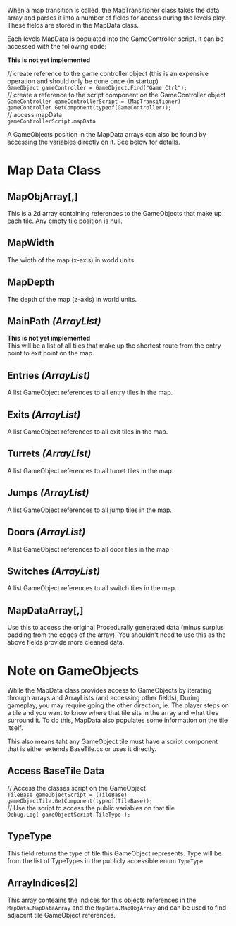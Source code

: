 When a map transition is called, the MapTransitioner class takes the data array and parses it into a number of fields for access during the levels play.
These fields are stored in the MapData class.

Each levels MapData is populated into the GameController script. It can be accessed with the following code:

**This is not yet implemented**

// create reference to the game controller object (this is an expensive operation and should only be done once (in startup)  
`GameObject gameController = GameObject.Find("Game Ctrl");`  
// create a reference to the script component on the GameController object  
`GameController gameControllerScript = (MapTransitioner) gameController.GetComponent(typeof(GameController));`  
// access mapData  
`gameControllerScript.mapData`  

A GameObjects position in the MapData arrays can also be found by accessing the variables directly on it. See below for details.

# Map Data Class #


## MapObjArray[,] ##
This is a 2d array containing references to the GameObjects that make up each tile.
Any empty tile position is null.

## MapWidth ##
The width of the map (x-axis) in world units.

## MapDepth ##
The depth of the map (z-axis) in world units.

## MainPath _(ArrayList)_ ##  
**This is not yet implemented**  
This will be a list of all tiles that make up the shortest route from the entry point to exit point on the map.

## Entries _(ArrayList)_ ##
A list GameObject references to all entry tiles in the map.

## Exits _(ArrayList)_ ##
A list GameObject references to all exit tiles in the map.

## Turrets _(ArrayList)_ ##
A list GameObject references to all turret tiles in the map.

## Jumps _(ArrayList)_ ##
A list GameObject references to all jump tiles in the map.

## Doors _(ArrayList)_ ##
A list GameObject references to all door tiles in the map.

## Switches _(ArrayList)_ ##
A list GameObject references to all switch tiles in the map.

## MapDataArray[,] ##
Use this to access the original Procedurally generated data (minus surplus padding from the edges of the array).
You shouldn't need to use this as the above fields provide more cleaned data.


# Note on GameObjects #
While the MapData class provides access to GameObjects by iterating through arrays and ArrayLists (and accessing other fields), During gameplay, you may require going the other direction, ie. The player steps on a tile and you want to know where that tile sits in the array and what tiles surround it.
To do this, MapData also populates some information on the tile itself.

This also means taht any GameObject tile must have a script component that is either extends BaseTile.cs or uses it directly.

## Access BaseTile Data ##

// Access the classes script on the GameObject  
`TileBase gameObjectScript = (TileBase) gameObjectTile.GetComponent(typeof(TileBase));`  
// Use the script to access the public variables on that tile  
`Debug.Log( gameObjectScript.TileType );`  

## TypeType ##
This field returns the type of tile this GameObject represents.
Type will be from the list of TypeTypes in the publicly accessible enum `TypeType`

## ArrayIndices[2] ##
This array conteains the indices for this objects references in the `MapData.MapDataArray` and the `MapData.MapObjArray` and can be used to find adjacent tile GameObject references.

